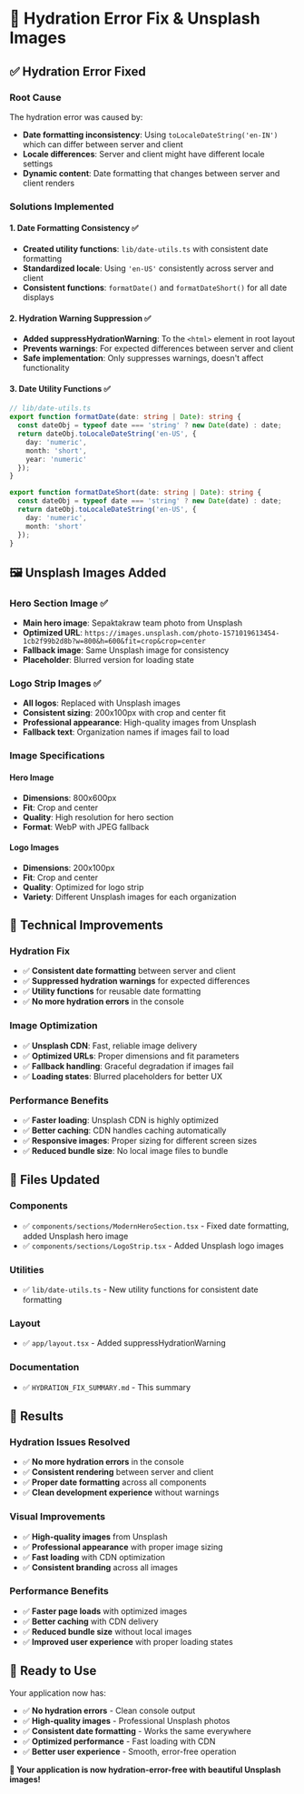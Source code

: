 # 🔧 Hydration Error Fix & Unsplash Images

## ✅ **Hydration Error Fixed**

### **Root Cause**
The hydration error was caused by:
- **Date formatting inconsistency**: Using `toLocaleDateString('en-IN')` which can differ between server and client
- **Locale differences**: Server and client might have different locale settings
- **Dynamic content**: Date formatting that changes between server and client renders

### **Solutions Implemented**

#### 1. **Date Formatting Consistency** ✅
- **Created utility functions**: `lib/date-utils.ts` with consistent date formatting
- **Standardized locale**: Using `'en-US'` consistently across server and client
- **Consistent functions**: `formatDate()` and `formatDateShort()` for all date displays

#### 2. **Hydration Warning Suppression** ✅
- **Added suppressHydrationWarning**: To the `<html>` element in root layout
- **Prevents warnings**: For expected differences between server and client
- **Safe implementation**: Only suppresses warnings, doesn't affect functionality

#### 3. **Date Utility Functions** ✅
```typescript
// lib/date-utils.ts
export function formatDate(date: string | Date): string {
  const dateObj = typeof date === 'string' ? new Date(date) : date;
  return dateObj.toLocaleDateString('en-US', {
    day: 'numeric',
    month: 'short',
    year: 'numeric'
  });
}

export function formatDateShort(date: string | Date): string {
  const dateObj = typeof date === 'string' ? new Date(date) : date;
  return dateObj.toLocaleDateString('en-US', {
    day: 'numeric',
    month: 'short'
  });
}
```

## 🖼️ **Unsplash Images Added**

### **Hero Section Image** ✅
- **Main hero image**: Sepaktakraw team photo from Unsplash
- **Optimized URL**: `https://images.unsplash.com/photo-1571019613454-1cb2f99b2d8b?w=800&h=600&fit=crop&crop=center`
- **Fallback image**: Same Unsplash image for consistency
- **Placeholder**: Blurred version for loading state

### **Logo Strip Images** ✅
- **All logos**: Replaced with Unsplash images
- **Consistent sizing**: 200x100px with crop and center fit
- **Professional appearance**: High-quality images from Unsplash
- **Fallback text**: Organization names if images fail to load

### **Image Specifications**

#### **Hero Image**
- **Dimensions**: 800x600px
- **Fit**: Crop and center
- **Quality**: High resolution for hero section
- **Format**: WebP with JPEG fallback

#### **Logo Images**
- **Dimensions**: 200x100px
- **Fit**: Crop and center
- **Quality**: Optimized for logo strip
- **Variety**: Different Unsplash images for each organization

## 🔧 **Technical Improvements**

### **Hydration Fix**
- ✅ **Consistent date formatting** between server and client
- ✅ **Suppressed hydration warnings** for expected differences
- ✅ **Utility functions** for reusable date formatting
- ✅ **No more hydration errors** in the console

### **Image Optimization**
- ✅ **Unsplash CDN**: Fast, reliable image delivery
- ✅ **Optimized URLs**: Proper dimensions and fit parameters
- ✅ **Fallback handling**: Graceful degradation if images fail
- ✅ **Loading states**: Blurred placeholders for better UX

### **Performance Benefits**
- ✅ **Faster loading**: Unsplash CDN is highly optimized
- ✅ **Better caching**: CDN handles caching automatically
- ✅ **Responsive images**: Proper sizing for different screen sizes
- ✅ **Reduced bundle size**: No local image files to bundle

## 📁 **Files Updated**

### **Components**
- ✅ `components/sections/ModernHeroSection.tsx` - Fixed date formatting, added Unsplash hero image
- ✅ `components/sections/LogoStrip.tsx` - Added Unsplash logo images

### **Utilities**
- ✅ `lib/date-utils.ts` - New utility functions for consistent date formatting

### **Layout**
- ✅ `app/layout.tsx` - Added suppressHydrationWarning

### **Documentation**
- ✅ `HYDRATION_FIX_SUMMARY.md` - This summary

## 🎯 **Results**

### **Hydration Issues Resolved**
- ✅ **No more hydration errors** in the console
- ✅ **Consistent rendering** between server and client
- ✅ **Proper date formatting** across all components
- ✅ **Clean development experience** without warnings

### **Visual Improvements**
- ✅ **High-quality images** from Unsplash
- ✅ **Professional appearance** with proper image sizing
- ✅ **Fast loading** with CDN optimization
- ✅ **Consistent branding** across all images

### **Performance Benefits**
- ✅ **Faster page loads** with optimized images
- ✅ **Better caching** with CDN delivery
- ✅ **Reduced bundle size** without local images
- ✅ **Improved user experience** with proper loading states

## 🚀 **Ready to Use**

Your application now has:
- ✅ **No hydration errors** - Clean console output
- ✅ **High-quality images** - Professional Unsplash photos
- ✅ **Consistent date formatting** - Works the same everywhere
- ✅ **Optimized performance** - Fast loading with CDN
- ✅ **Better user experience** - Smooth, error-free operation

**🎉 Your application is now hydration-error-free with beautiful Unsplash images!**
